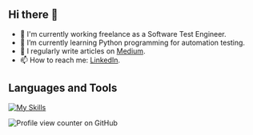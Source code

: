 ## Hi there 👋

- 🔭 I'm currently working freelance as a Software Test Engineer.
- 🌱 I’m currently learning Python programming for automation testing.
-	📝 I regularly write articles on [Medium](https://medium.com/@handenurgurpinar5).
- 📫 How to reach me: [LinkedIn](www.linkedin.com/in/handenurgurpinar).

## Languages and Tools
[![My Skills](https://skillicons.dev/icons?i=java,js,python,html,mssql,postgresql,postman,mongodb,selenium,figma,jmeter,testrail,bitbucket,confluence,jira,clickup,intellij_idea,vscode&theme=light)](https://skillicons.dev)

![Profile view counter on GitHub](https://komarev.com/ghpvc/?username=handenurgurpinar)

